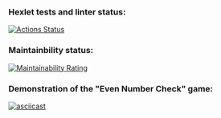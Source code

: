 ### Hexlet tests and linter status:
[![Actions Status](https://github.com/MetaSveta/python-project-49/actions/workflows/hexlet-check.yml/badge.svg)](https://github.com/MetaSveta/python-project-49/actions)

### Maintainbility status:
[![Maintainability Rating](https://sonarcloud.io/api/project_badges/measure?project=MetaSveta_python-project-49&metric=sqale_rating)](https://sonarcloud.io/summary/new_code?id=MetaSveta_python-project-49)

### Demonstration of the "Even Number Check" game:
[![asciicast](https://asciinema.org/a/qs8E4ABu0zSP9RGghPwhuL7GP.svg)](https://asciinema.org/a/qs8E4ABu0zSP9RGghPwhuL7GP)